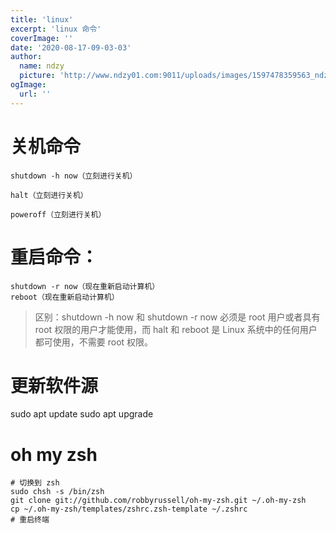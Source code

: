 ```yaml
---
title: 'linux'
excerpt: 'linux 命令'
coverImage: ''
date: '2020-08-17-09-03-03'
author:
  name: ndzy
  picture: 'http://www.ndzy01.com:9011/uploads/images/1597478359563_ndzy.png'
ogImage:
  url: ''
---
```


# 关机命令

```
shutdown -h now（立刻进行关机）

halt（立刻进行关机）

poweroff（立刻进行关机）
```

# 重启命令：

```
shutdown -r now（现在重新启动计算机）
reboot（现在重新启动计算机）
```

> 区别：shutdown -h now 和 shutdown -r now 必须是 root 用户或者具有 root 权限的用户才能使用，而 halt 和 reboot 是 Linux 系统中的任何用户都可使用，不需要 root 权限。

# 更新软件源

sudo apt update
sudo apt upgrade

# oh my zsh

```
# 切换到 zsh
sudo chsh -s /bin/zsh
git clone git://github.com/robbyrussell/oh-my-zsh.git ~/.oh-my-zsh
cp ~/.oh-my-zsh/templates/zshrc.zsh-template ~/.zshrc
# 重启终端
```
